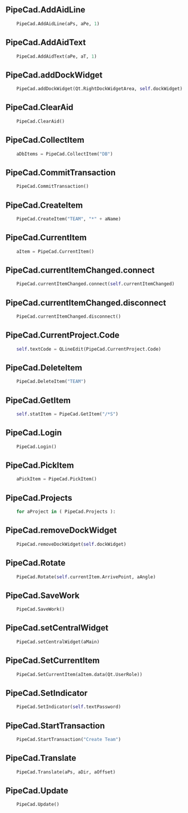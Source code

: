 ﻿## PipeCad.AddAidLine

```python
    PipeCad.AddAidLine(aPs, aPe, 1)
```
## PipeCad.AddAidText

```python
    PipeCad.AddAidText(aPe, aT, 1)
```
## PipeCad.addDockWidget

```python
    PipeCad.addDockWidget(Qt.RightDockWidgetArea, self.dockWidget)
```
## PipeCad.ClearAid

```python
    PipeCad.ClearAid()
```
## PipeCad.CollectItem

```python
    aDbItems = PipeCad.CollectItem("DB")
```
## PipeCad.CommitTransaction

```python
    PipeCad.CommitTransaction()
```
## PipeCad.CreateItem

```python
    PipeCad.CreateItem("TEAM", "*" + aName)
```
## PipeCad.CurrentItem

```python
    aItem = PipeCad.CurrentItem()
```
## PipeCad.currentItemChanged.connect

```python
    PipeCad.currentItemChanged.connect(self.currentItemChanged)
```
## PipeCad.currentItemChanged.disconnect

```python
    PipeCad.currentItemChanged.disconnect()
```
## PipeCad.CurrentProject.Code

```python
    self.textCode = QLineEdit(PipeCad.CurrentProject.Code)
```
## PipeCad.DeleteItem

```python
    PipeCad.DeleteItem("TEAM")
```
## PipeCad.GetItem

```python
    self.statItem = PipeCad.GetItem("/*S")
```
## PipeCad.Login

```python
    PipeCad.Login()
```
## PipeCad.PickItem

```python
    aPickItem = PipeCad.PickItem()
```
## PipeCad.Projects

```python
    for aProject in ( PipeCad.Projects ):
```
## PipeCad.removeDockWidget

```python
    PipeCad.removeDockWidget(self.dockWidget)
```
## PipeCad.Rotate

```python
    PipeCad.Rotate(self.currentItem.ArrivePoint, aAngle)
```
## PipeCad.SaveWork

```python
    PipeCad.SaveWork()
```
## PipeCad.setCentralWidget

```python
    PipeCad.setCentralWidget(aMain)
```
## PipeCad.SetCurrentItem

```python
    PipeCad.SetCurrentItem(aItem.data(Qt.UserRole))
```
## PipeCad.SetIndicator

```python
    PipeCad.SetIndicator(self.textPassword)
```
## PipeCad.StartTransaction

```python
    PipeCad.StartTransaction("Create Team")
```
## PipeCad.Translate

```python
    PipeCad.Translate(aPs, aDir, aOffset)
```
## PipeCad.Update

```python
    PipeCad.Update()
```
